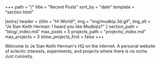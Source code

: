 +++
path = "/"
title = "Recent Posts"
sort_by = "date"
template = "section.html"

[extra]
header = {title = "Hi World!", img = "img/mudkip.3d.gif", img_alt = "Je Sian Keith Herman: I heard you like Mudkips?" }
section_path = "blog/_index.md"
max_posts = 5
projects_path = "projects/_index.md"
max_projects = 3
show_projects_first = false
+++

Welcome to Je Sian Keith Herman's HQ on the internet. A personal website of eclectic interests, experiments, and projects where there is no niche. Just curiosity.
